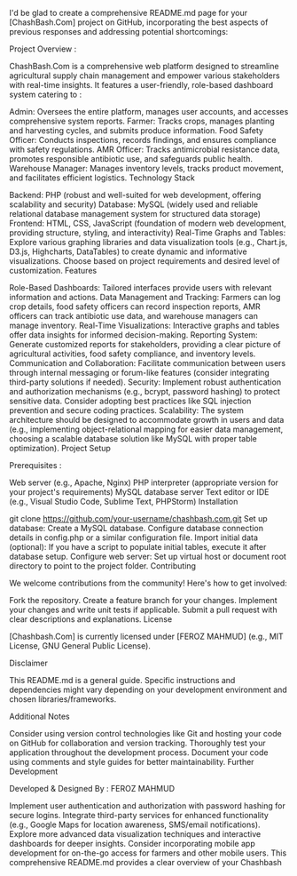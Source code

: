 I'd be glad to create a comprehensive README.md page for your [ChashBash.Com] project on GitHub, incorporating the best aspects of previous responses and addressing potential shortcomings:



Project Overview : 

ChashBash.Com is a comprehensive web platform designed to streamline agricultural supply chain management and empower various stakeholders with real-time insights. It features a user-friendly, role-based dashboard system catering to :

Admin: Oversees the entire platform, manages user accounts, and accesses comprehensive system reports.
Farmer: Tracks crops, manages planting and harvesting cycles, and submits produce information.
Food Safety Officer: Conducts inspections, records findings, and ensures compliance with safety regulations.
AMR Officer: Tracks antimicrobial resistance data, promotes responsible antibiotic use, and safeguards public health.
Warehouse Manager: Manages inventory levels, tracks product movement, and facilitates efficient logistics.
Technology Stack

Backend: PHP (robust and well-suited for web development, offering scalability and security)
Database: MySQL (widely used and reliable relational database management system for structured data storage)
Frontend: HTML, CSS, JavaScript (foundation of modern web development, providing structure, styling, and interactivity)
Real-Time Graphs and Tables: Explore various graphing libraries and data visualization tools (e.g., Chart.js, D3.js, Highcharts, DataTables) to create dynamic and informative visualizations. Choose based on project requirements and desired level of customization.
Features

Role-Based Dashboards: Tailored interfaces provide users with relevant information and actions.
Data Management and Tracking: Farmers can log crop details, food safety officers can record inspection reports, AMR officers can track antibiotic use data, and warehouse managers can manage inventory.
Real-Time Visualizations: Interactive graphs and tables offer data insights for informed decision-making.
Reporting System: Generate customized reports for stakeholders, providing a clear picture of agricultural activities, food safety compliance, and inventory levels.
Communication and Collaboration: Facilitate communication between users through internal messaging or forum-like features (consider integrating third-party solutions if needed).
Security: Implement robust authentication and authorization mechanisms (e.g., bcrypt, password hashing) to protect sensitive data. Consider adopting best practices like SQL injection prevention and secure coding practices.
Scalability: The system architecture should be designed to accommodate growth in users and data (e.g., implementing object-relational mapping for easier data management, choosing a scalable database solution like MySQL with proper table optimization).
Project Setup

Prerequisites : 

Web server (e.g., Apache, Nginx)
PHP interpreter (appropriate version for your project's requirements)
MySQL database server
Text editor or IDE (e.g., Visual Studio Code, Sublime Text, PHPStorm)
Installation

git clone https://github.com/your-username/chashbash.com.git
Set up database:
Create a MySQL database.
Configure database connection details in config.php or a similar configuration file.
Import initial data (optional):
If you have a script to populate initial tables, execute it after database setup.
Configure web server:
Set up virtual host or document root directory to point to the project folder.
Contributing

We welcome contributions from the community! Here's how to get involved:

Fork the repository.
Create a feature branch for your changes.
Implement your changes and write unit tests if applicable.
Submit a pull request with clear descriptions and explanations.
License

[Chashbash.Com] is currently licensed under [FEROZ MAHMUD] (e.g., MIT License, GNU General Public License).

Disclaimer

This README.md is a general guide. Specific instructions and dependencies might vary depending on your development environment and chosen libraries/frameworks.

Additional Notes

Consider using version control technologies like Git and hosting your code on GitHub for collaboration and version tracking.
Thoroughly test your application throughout the development process.
Document your code using comments and style guides for better maintainability.
Further Development

Developed & Designed By :
FEROZ MAHMUD

Implement user authentication and authorization with password hashing for secure logins.
Integrate third-party services for enhanced functionality (e.g., Google Maps for location awareness, SMS/email notifications).
Explore more advanced data visualization techniques and interactive dashboards for deeper insights.
Consider incorporating mobile app development for on-the-go access for farmers and other mobile users.
This comprehensive README.md provides a clear overview of your Chashbash
